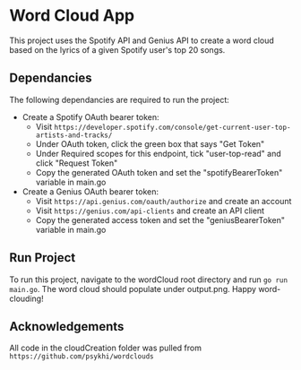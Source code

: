 # Word Cloud App

This project uses the Spotify API and Genius API to create a word cloud based on the lyrics of a given Spotify user's top 20 songs.

## Dependancies

The following dependancies are required to run the project:

* Create a Spotify OAuth bearer token:
  * Visit ``` https://developer.spotify.com/console/get-current-user-top-artists-and-tracks/ ```
  * Under OAuth token, click the green box that says "Get Token"
  * Under Required scopes for this endpoint, tick "user-top-read" and click "Request Token"
  * Copy the generated OAuth token and set the "spotifyBearerToken" variable in main.go
* Create a Genius OAuth bearer token:
  * Visit ``` https://api.genius.com/oauth/authorize ``` and create an account
  * Visit ``` https://genius.com/api-clients ``` and create an API client
  * Copy the generated access token and set the "geniusBearerToken" variable in main.go

## Run Project

To run this project, navigate to the wordCloud root directory and run ``` go run main.go ```. The word cloud should populate under output.png. Happy word-clouding!

## Acknowledgements

All code in the cloudCreation folder was pulled from ``` https://github.com/psykhi/wordclouds ```
